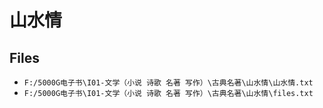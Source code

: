# 山水情

## Files

- `F:/5000G电子书\I01-文学（小说 诗歌 名著 写作）\古典名著\山水情\山水情.txt`
- `F:/5000G电子书\I01-文学（小说 诗歌 名著 写作）\古典名著\山水情\files.txt`
